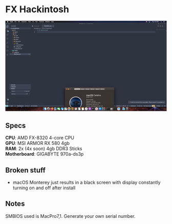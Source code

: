 # FX Hackintosh
![](images/demo.png)
## Specs
**CPU**: AMD FX-8320 4-core CPU  
**GPU**: MSI ARMOR RX 580 4gb  
**RAM**: 2x (4x soon) 4gb DDR3 Sticks  
**Motherboard**: GIGABYTE 970a-ds3p  
## Broken stuff
- macOS Monterey just results in a black screen with display constantly turning on and off after install
## Notes
SMBIOS used is MacPro7,1. Generate your own serial number.
